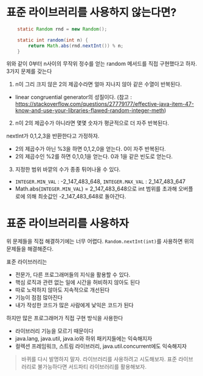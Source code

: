 # 표준 라이브러리를 사용하지 않는다면?
```java
    static Random rnd = new Random();

    static int random(int n) {
        return Math.abs(rnd.nextInt()) % n;
    }
```
위와 같이 0부터 n사이의 무작위 정수를 얻는 random 메서드를 직접 구현했다고 하자. 3가지 문제를 갖는다
1. n이 그리 크지 않은 2의 제곱수라면 얼마 지나지 않아 같은 수열이 반복된다.
- linear congruential generator의 성질이다. (참고 : https://stackoverflow.com/questions/27779177/effective-java-item-47-know-and-use-your-libraries-flawed-random-integer-meth)
2. n이 2의 제곱수가 아니라면 몇몇 숫자가 평균적으로 더 자주 반복된다.

nextInt가 0,1,2,3을 반환한다고 가정하자. 
- 2의 제곱수가 아닌 %3을 하면 0,1,2,0을 얻는다. 0이 자주 반복된다.
- 2의 제곱수인 %2를 하면 0,1,0,1을 얻는다. 0과 1을 같은 빈도로 얻는다. 
3. 지정한 범위 바깥의 수가 종종 튀어나올 수 있다.
- `INTEGER.MIN_VAL` : -2_147_483_648, `INTEGER.MAX_VAL` : 2_147_483_647
- Math.abs(`INTEGER.MIN_VAL`) = 2_147_483_648으로 int 범위를 초과해 오버플로에 의해 최솟값인 -2_147_483_648로 돌아간다. 

# 표준 라이브러리를 사용하자 
위 문제들을 직접 해결하기에는 너무 어렵다. `Random.nextInt(int)`를 사용하면 위의 문제들을 해결해준다.

표준 라이브러리는
- 전문가, 다른 프로그래머들의 지식을 활용할 수 있다.
- 핵심 로직과 관련 없는 일에 시간을 허비하지 않아도 된다
- 따로 노력하지 않아도 지속적으로 개선된다
- 기능이 점점 많아진다
- 내가 작성한 코드가 많은 사람에게 낯익은 코드가 된다

하지만 많은 프로그래머가 직접 구현 방식을 사용한다
- 라이브러리 기능을 모르기 때문이다
- java.lang, java.util, java.io와 하위 패키지들에는 익숙해지자
- 컬렉션 프레임워크, 스트림 라이브러리, java.util.concurrent에도 익숙해지자

> 바퀴를 다시 발명하지 말자. 라이브러리를 사용하려고 시도해보자. 표준 라이브러리로 불가능하다면 서드파티 라이브러리를 활용해보자. 

